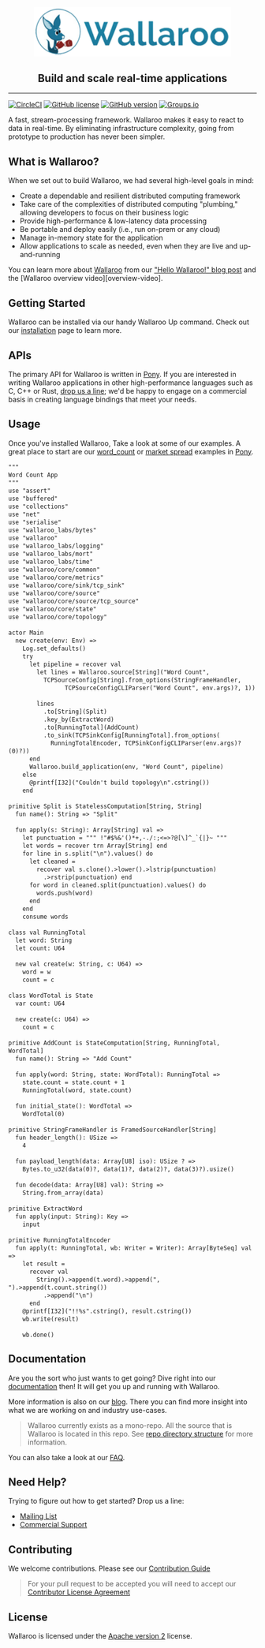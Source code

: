 <p align="center"><a href="https://www.wallaroolabs.com/"><img src="wallaroo-logo.png" alt="WallarooLabs logo" width="400"/></a></p>
<h2 align="center">Build and scale real-time applications</h2>

---
[![CircleCI](https://circleci.com/gh/WallarooLabs/wallaroo.svg?style=shield)](https://circleci.com/gh/WallarooLabs/wallaroo)
[![GitHub license](https://img.shields.io/badge/license-apache%202-blue.svg)][wallaroo-license-readme]
[![GitHub version](https://badge.fury.io/gh/WallarooLabs%2Fwallaroo.svg)](http://badge.fury.io/gh/WallarooLabs%2Fwallaroo)
[![Groups.io][group-badge]][group-link]

A fast, stream-processing framework. Wallaroo makes it easy to react to data in real-time. By eliminating infrastructure complexity, going from prototype to production has never been simpler.

## What is Wallaroo?

When we set out to build Wallaroo, we had several high-level goals in mind:

- Create a dependable and resilient distributed computing framework
- Take care of the complexities of distributed computing "plumbing," allowing developers to focus on their business logic
- Provide high-performance & low-latency data processing
- Be portable and deploy easily (i.e., run on-prem or any cloud)
- Manage in-memory state for the application
- Allow applications to scale as needed, even when they are live and up-and-running

You can learn more about [Wallaroo][home-page] from our ["Hello Wallaroo!" blog post][hello-wallaroo-post] and the [Wallaroo overview video][overview-video].

## Getting Started

Wallaroo can be installed via our handy Wallaroo Up command. Check out our [installation][installation-options] page to learn more.

## APIs

The primary API for Wallaroo is written in [Pony][pony]. If you are interested in writing Wallaroo applications in other high-performance languages such as C, C++ or Rust, [drop us a line][commercial-support-email]; we'd be happy to engage on a commercial basis in creating language bindings that meet your needs.

## Usage

Once you've installed Wallaroo, Take a look at some of our examples. A great place to start are our [word_count][word_count] or [market spread][market-spread] examples in [Pony](pony-examples).

```pony
"""
Word Count App
"""
use "assert"
use "buffered"
use "collections"
use "net"
use "serialise"
use "wallaroo_labs/bytes"
use "wallaroo"
use "wallaroo_labs/logging"
use "wallaroo_labs/mort"
use "wallaroo_labs/time"
use "wallaroo/core/common"
use "wallaroo/core/metrics"
use "wallaroo/core/sink/tcp_sink"
use "wallaroo/core/source"
use "wallaroo/core/source/tcp_source"
use "wallaroo/core/state"
use "wallaroo/core/topology"

actor Main
  new create(env: Env) =>
    Log.set_defaults()
    try
      let pipeline = recover val
        let lines = Wallaroo.source[String]("Word Count",
          TCPSourceConfig[String].from_options(StringFrameHandler,
                TCPSourceConfigCLIParser("Word Count", env.args)?, 1))

        lines
          .to[String](Split)
          .key_by(ExtractWord)
          .to[RunningTotal](AddCount)
          .to_sink(TCPSinkConfig[RunningTotal].from_options(
            RunningTotalEncoder, TCPSinkConfigCLIParser(env.args)?(0)?))
      end
      Wallaroo.build_application(env, "Word Count", pipeline)
    else
      @printf[I32]("Couldn't build topology\n".cstring())
    end

primitive Split is StatelessComputation[String, String]
  fun name(): String => "Split"

  fun apply(s: String): Array[String] val =>
    let punctuation = """ !"#$%&'()*+,-./:;<=>?@[\]^_`{|}~ """
    let words = recover trn Array[String] end
    for line in s.split("\n").values() do
      let cleaned =
        recover val s.clone().>lower().>lstrip(punctuation)
          .>rstrip(punctuation) end
      for word in cleaned.split(punctuation).values() do
        words.push(word)
      end
    end
    consume words

class val RunningTotal
  let word: String
  let count: U64

  new val create(w: String, c: U64) =>
    word = w
    count = c

class WordTotal is State
  var count: U64

  new create(c: U64) =>
    count = c

primitive AddCount is StateComputation[String, RunningTotal, WordTotal]
  fun name(): String => "Add Count"

  fun apply(word: String, state: WordTotal): RunningTotal =>
    state.count = state.count + 1
    RunningTotal(word, state.count)

  fun initial_state(): WordTotal =>
    WordTotal(0)

primitive StringFrameHandler is FramedSourceHandler[String]
  fun header_length(): USize =>
    4

  fun payload_length(data: Array[U8] iso): USize ? =>
    Bytes.to_u32(data(0)?, data(1)?, data(2)?, data(3)?).usize()

  fun decode(data: Array[U8] val): String =>
    String.from_array(data)

primitive ExtractWord
  fun apply(input: String): Key =>
    input

primitive RunningTotalEncoder
  fun apply(t: RunningTotal, wb: Writer = Writer): Array[ByteSeq] val =>
    let result =
      recover val
        String().>append(t.word).>append(", ").>append(t.count.string())
          .>append("\n")
      end
    @printf[I32]("!!%s".cstring(), result.cstring())
    wb.write(result)

    wb.done()
```

## Documentation

Are you the sort who just wants to get going? Dive right into our [documentation][documentation] then! It will get you up and running with Wallaroo.

More information is also on our [blog][blog-link]. There you can find more insight into what we are working on and industry use-cases.

> Wallaroo currently exists as a mono-repo. All the source that is Wallaroo is located in this repo. See [repo directory structure][repo-directory-structure-link] for more information.

You can also take a look at our [FAQ][faq].

## Need Help?

Trying to figure out how to get started? Drop us a line:

- [Mailing List][group-link]
- [Commercial Support][commercial-support-email]

## Contributing

We welcome contributions. Please see our [Contribution Guide][contribution-guide]

> For your pull request to be accepted you will need to accept our [Contributor License Agreement][cla]

## License

Wallaroo is licensed under the [Apache version 2][apache-2-license] license.

[apache-2-license]: https://www.apache.org/licenses/LICENSE-2.0
[repo-directory-structure-link]: MONOREPO.md
[blog-link]: https://blog.wallaroolabs.com/
[cla]: https://gist.github.com/WallarooLabsTeam/e06d4fed709e0e7035fdaa7249bf88fb
[commercial-support-email]: mailto:sales@wallaroolabs.com
[contribution-guide]: CONTRIBUTING.md
[documentation]: https://docs.wallaroolabs.com/
[faq]: https://wallaroolabs.com/faq
[group-badge]: https://img.shields.io/badge/mailing%20list-join%20%E2%86%92-%23551A8B.svg
[group-link]: https://groups.io/g/wallaroo
[hello-wallaroo-post]: https://blog.wallaroolabs.com/2017/03/hello-wallaroo/
[home-page]: https://www.wallaroolabs.com/
[installation-options]: https://docs.wallaroolabs.com/pony-installation
[word_count]: examples/pony/word_count/
[market-spread]: examples/pony/market_spread/
[pony]: https://www.ponylang.io/
[pony-examples]: examples/pony/
[wallaroo-license-readme]: #license
